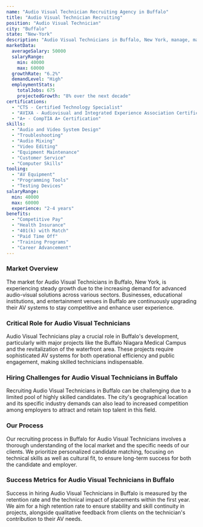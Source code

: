 ```yaml
---
name: "Audio Visual Technician Recruiting Agency in Buffalo"
title: "Audio Visual Technician Recruiting"
position: "Audio Visual Technician"
city: "Buffalo"
state: "New-York"
description: "Audio Visual Technicians in Buffalo, New York, manage, maintain, and troubleshoot audio and video equipment for events, meetings, and presentations."
marketData:
  averageSalary: 50000
  salaryRange:
    min: 40000
    max: 60000
  growthRate: "6.2%"
  demandLevel: "High"
  employmentStats:
    totalJobs: 675
    projectedGrowth: "8% over the next decade"
certifications:
  - "CTS - Certified Technology Specialist"
  - "AVIXA - Audiovisual and Integrated Experience Association Certifications"
  - "A+ - CompTIA A+ Certification"
skills:
  - "Audio and Video System Design"
  - "Troubleshooting"
  - "Audio Mixing"
  - "Video Editing"
  - "Equipment Maintenance"
  - "Customer Service"
  - "Computer Skills"
tooling:
  - "AV Equipment"
  - "Programming Tools"
  - "Testing Devices"
salaryRange:
  min: 40000
  max: 60000
  experience: "2-4 years"
benefits:
  - "Competitive Pay"
  - "Health Insurance"
  - "401(k) with Match"
  - "Paid Time Off"
  - "Training Programs"
  - "Career Advancement"
---
```


### Market Overview
The market for Audio Visual Technicians in Buffalo, New York, is experiencing steady growth due to the increasing demand for advanced audio-visual solutions across various sectors. Businesses, educational institutions, and entertainment venues in Buffalo are continuously upgrading their AV systems to stay competitive and enhance user experience.

### Critical Role for Audio Visual Technicians
Audio Visual Technicians play a crucial role in Buffalo's development, particularly with major projects like the Buffalo Niagara Medical Campus and the revitalization of the waterfront area. These projects require sophisticated AV systems for both operational efficiency and public engagement, making skilled technicians indispensable.

### Hiring Challenges for Audio Visual Technicians in Buffalo
Recruiting Audio Visual Technicians in Buffalo can be challenging due to a limited pool of highly skilled candidates. The city's geographical location and its specific industry demands can also lead to increased competition among employers to attract and retain top talent in this field.

### Our Process
Our recruiting process in Buffalo for Audio Visual Technicians involves a thorough understanding of the local market and the specific needs of our clients. We prioritize personalized candidate matching, focusing on technical skills as well as cultural fit, to ensure long-term success for both the candidate and employer.

### Success Metrics for Audio Visual Technicians in Buffalo
Success in hiring Audio Visual Technicians in Buffalo is measured by the retention rate and the technical impact of placements within the first year. We aim for a high retention rate to ensure stability and skill continuity in projects, alongside qualitative feedback from clients on the technician's contribution to their AV needs.